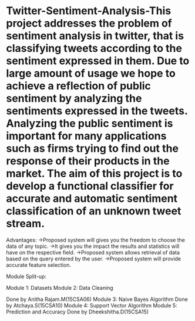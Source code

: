 # Twitter-Sentiment-Analysis-This project addresses the problem of sentiment analysis in twitter, that is classifying tweets according to the sentiment expressed in them. Due to large amount of usage we hope to achieve a reflection of public sentiment by analyzing the sentiments expressed in the tweets. Analyzing the public sentiment is important for many applications such as firms trying to find out the response of their products in the market. The aim of this project is to develop a functional classifier for accurate and automatic sentiment classification of an unknown tweet stream.
Advantages:
->Proposed system will gives you the freedom to choose the data of any topic.
->It gives you the impact the results and statistics will have on the respective field.
->Proposed system  allows retrieval of data based on the query entered by the user.
->Proposed system will provide accurate feature selection. 

Module Split-up:

Module 1:
           Datasets
Module 2:
           Data Cleaning
           
   Done by Anitha Rajam.M(15CSA06)
Module 3:
           Naive Bayes Algorithm
    Done by Atchaya.S(15CSA10)
Module 4:
           Support Vector Algorithm
Module 5:
           Prediction and Accuracy
     Done by Dheekshitha.D(15CSA15)




